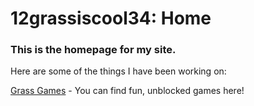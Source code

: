 <!DOCTYPE html>
<html>
<head>
<title>Home - 12grassiscool34</title>
<link rel="icon" type="image/png" href="./Favicon_Circle.png">
</head>
<body>
<h1>12grassiscool34: Home</h1>
<p1></p>
<h3>This is the homepage for my site.</h3>
<p1>Here are some of the things I have been working on:</p>
<a href="https://12grassiscool34.github.io/games">Grass Games</a><p1> - You can find fun, unblocked games here!</p>
<p1></p>
</body>
</html>

